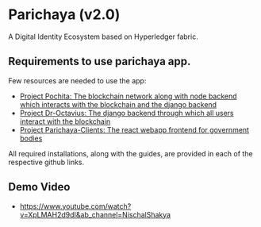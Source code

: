 # Parichaya (v2.0)

A Digital Identity Ecosystem based on Hyperledger fabric.

## Requirements to use parichaya app.

Few resources are needed to use the app:

- [Project Pochita: The blockchain network along with node backend which interacts with the blockchain and the django backend](https://github.com/nepal80m/pochita)
- [Project Dr-Octavius: The django backend through which all users interact with the blockchain](https://github.com/nepal80m/dr-octavius)
- [Project Parichaya-Clients: The react webapp frontend for government bodies](https://github.com/kush320/parichaya-clients)

All required installations, along with the guides, are provided in each of the respective github links. 

## Demo Video 

- https://www.youtube.com/watch?v=XpLMAH2d9dI&ab_channel=NischalShakya
